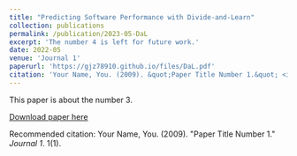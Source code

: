 ```yaml
---
title: "Predicting Software Performance with Divide-and-Learn"
collection: publications
permalink: /publication/2023-05-DaL
excerpt: 'The number 4 is left for future work.'
date: 2022-05
venue: 'Journal 1'
paperurl: 'https://gjz78910.github.io/files/DaL.pdf'
citation: 'Your Name, You. (2009). &quot;Paper Title Number 1.&quot; <i>Journal 1</i>. 1(1).'
---
```

This paper is about the number 3.

[//]: # (<div style="text-align: justify"><span style="background-color:#5cb85c;display: inline;padding: .2em .6em .3em;font-size: 75%;font-weight: bold;line-height: 1;color: #ffffff;text-align: center;white-space: nowrap;vertical-align: baseline;border-radius: .25em;">ACM TOSEM'23b</span> reference</div>)

[Download paper here](http://academicpages.github.io/files/paper1.pdf)

Recommended citation: Your Name, You. (2009). "Paper Title Number 1." <i>Journal 1</i>. 1(1).